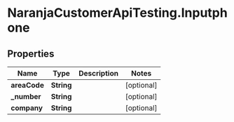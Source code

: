 # NaranjaCustomerApiTesting.Inputphone

## Properties

Name | Type | Description | Notes
------------ | ------------- | ------------- | -------------
**areaCode** | **String** |  | [optional] 
**_number** | **String** |  | [optional] 
**company** | **String** |  | [optional] 


